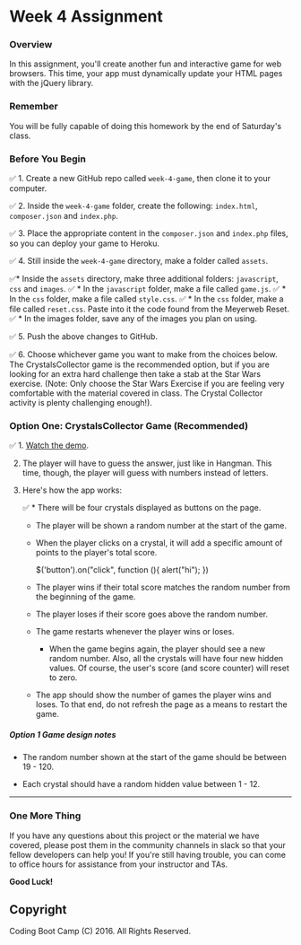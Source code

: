 # Week 4 Assignment

### Overview

In this assignment, you'll create another fun and interactive game for web browsers. This time, your app must dynamically update your HTML pages with the jQuery library.

### Remember

You will be fully capable of doing this homework by the end of Saturday's class.

### Before You Begin

✅ 1. Create a new GitHub repo called `week-4-game`, then clone it to your computer.

✅ 2. Inside the `week-4-game` folder, create the following: `index.html`, `composer.json` and `index.php`.

✅ 3. Place the appropriate content in the `composer.json` and `index.php` files, so you can deploy your game to Heroku.

✅ 4. Still inside the `week-4-game` directory, make a folder called `assets`.

   ✅* Inside the `assets` directory, make three additional folders: `javascript`, `css` and `images`.
     ✅ * In the `javascript` folder, make a file called `game.js`.
     ✅ * In the `css` folder, make a file called `style.css`.
     ✅ * In the `css` folder, make a file called `reset.css`. Paste into it the code found from the Meyerweb Reset.
     ✅ * In the images folder, save any of the images you plan on using.

✅ 5. Push the above changes to GitHub. 

✅ 6. Choose whichever game you want to make from the choices below. The CrystalsCollector game is the recommended option, but if you are looking for an extra hard challenge then take a stab at the Star Wars exercise. (Note: Only choose the Star Wars Exercise if you are feeling very comfortable with the material covered in class. The Crystal Collector activity is plenty challenging enough!).

### Option One: CrystalsCollector Game (Recommended)


✅ 1. [Watch the demo](homework_demos/crystalsCollector_demo.mp4).

2. The player will have to guess the answer, just like in Hangman. This time, though, the player will guess with numbers instead of letters. 

3. Here's how the app works:

   ✅ * There will be four crystals displayed as buttons on the page.

   * The player will be shown a random number at the start of the game.

   * When the player clicks on a crystal, it will add a specific amount of points to the player's total score. 

      $('button').on("click", function (){
        alert("hi");
      })

   * The player wins if their total score matches the random number from the beginning of the game.

   * The player loses if their score goes above the random number.

   * The game restarts whenever the player wins or loses.

     * When the game begins again, the player should see a new random number. Also, all the crystals will have four new hidden values. Of course, the user's score (and score counter) will reset to zero.

   * The app should show the number of games the player wins and loses. To that end, do not refresh the page as a means to restart the game.

##### Option 1 Game design notes

* The random number shown at the start of the game should be between 19 - 120.

* Each crystal should have a random hidden value between 1 - 12.


- - -

### One More Thing

If you have any questions about this project or the material we have covered, please post them in the community channels in slack so that your fellow developers can help you! If you're still having trouble, you can come to office hours for assistance from your instructor and TAs.

**Good Luck!**

## Copyright

Coding Boot Camp (C) 2016. All Rights Reserved.
